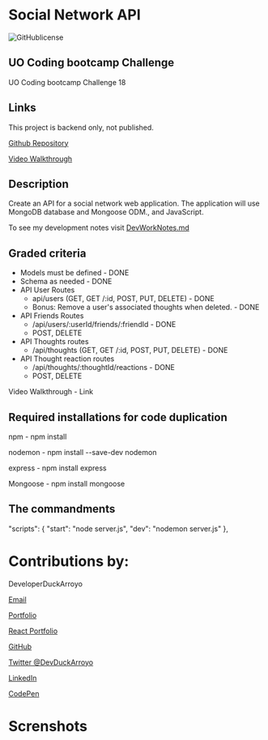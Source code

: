 # Social Network API

![GitHublicense](https://img.shields.io/npm/l/express?style=for-the-badge)

## UO Coding bootcamp Challenge

UO Coding bootcamp Challenge 18

## Links

This project is backend only, not published.

[Github Repository](https://github.com/DuckArroyo/socNetAPI)

[Video Walkthrough](https://watch.screencastify.com/v/qpWt28rjFCBfXBcLvQJ3)

## Description

Create an API for a social network web application. The application will use MongoDB database and Mongoose ODM., and JavaScript.

To see my development notes visit [DevWorkNotes.md](https://github.com/DuckArroyo/socNetAPI/blob/main/DevWorkNotes.md)

## Graded criteria

- Models must be defined - DONE
- Schema as needed - DONE
- API User Routes
  - api/users (GET, GET /:id, POST, PUT, DELETE) - DONE
  - Bonus: Remove a user's associated thoughts when deleted. - DONE
- API Friends Routes
  - /api/users/:userId/friends/:friendId - DONE
  - POST, DELETE
- API Thoughts routes
  - /api/thoughts (GET, GET /:id, POST, PUT, DELETE) - DONE
- API Thought reaction routes
  - /api/thoughts/:thoughtId/reactions - DONE
  - POST, DELETE

Video Walkthrough - Link

## Required installations for code duplication

npm - npm install

nodemon - npm install --save-dev nodemon

express - npm install express

Mongoose - npm install mongoose

## The commandments

"scripts": {
"start": "node server.js",
"dev": "nodemon server.js"
},

# Contributions by:

DeveloperDuckArroyo

[Email](mailto:DeveloperDuckArroyo@gmail.com)

[Portfolio](https://github.com/DuckArroyo/portfolio)

[React Portfolio](http://DuckArroyo.github.io/reactPortfolio)

[GitHub](https://github.com/DuckArroyo)

[Twitter @DevDuckArroyo](https://twitter.com/DevDuckArroyo)

[LinkedIn](https://www.linkedin.com/in/duckarroyo)

[CodePen](https://codepen.io/DeveloperDuckArroyo)

# Screnshots